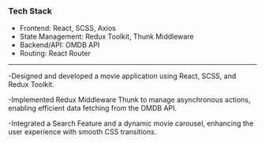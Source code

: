 <h3>Tech Stack</h3>
<ul>
  <li>Frontend: React, SCSS, Axios</li>
  <li>State Management: Redux Toolkit, Thunk Middleware</li>
  <li>Backend/API: OMDB API</li>
  <li>Routing: React Router</li>
</ul>
<hr>

<p>-Designed and developed a movie application using React, SCSS, and Redux Toolkit.</p>
<p>-Implemented Redux Middleware Thunk to manage asynchronous actions, enabling efficient data fetching from the OMDB API.</p>
<p>-Integrated a Search Feature and a dynamic movie carousel, enhancing the user experience with smooth CSS transitions.</p>
